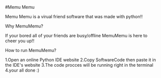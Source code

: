 #Memu Memu

Memu Memu is a virual friend software that was made with python!!

Why MemuMemu?

If your bored all of your friends are busy/offline MemuMemu is here to cheer you up!!

How to run MemuMemu?

1.Open an online Python IDE website
2.Copy SoftwareCode then paste it in the IDE's website 
3.The code procces will be running right in the terminal
4.your all done :)
